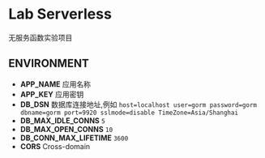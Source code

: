 # Lab Serverless

无服务函数实验项目

## ENVIRONMENT

- **APP_NAME** 应用名称
- **APP_KEY** 应用密钥
- **DB_DSN** 数据库连接地址,例如 `host=localhost user=gorm password=gorm dbname=gorm port=9920 sslmode=disable TimeZone=Asia/Shanghai`
- **DB_MAX_IDLE_CONNS** `5`
- **DB_MAX_OPEN_CONNS** `10`
- **DB_CONN_MAX_LIFETIME** `3600`
- **CORS** Cross-domain

